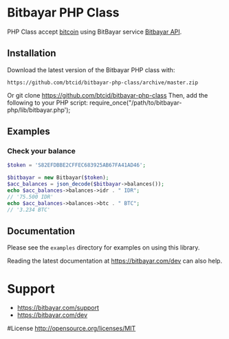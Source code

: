 # Bitbayar PHP Class

PHP Class accept [bitcoin](http://en.wikipedia.org/wiki/Bitcoin) using BitBayar service [Bitbayar API](https://bitbayar.com/dev).

## Installation

Download the latest version of the Bitbayar PHP class with:

    https://github.com/btcid/bitbayar-php-class/archive/master.zip
Or
    git clone https://github.com/btcid/bitbayar-php-class
Then, add the following to your PHP script:
    require_once("/path/to/bitbayar-php/lib/bitbayar.php');


## Examples

### Check your balance

```php
$token = 'S82EFDBBE2CFFEC683925AB67FA41AD46';

$bitbayar = new Bitbayar($token);
$acc_balances = json_decode($bitbayar->balances()); 
echo $acc_balances->balances->idr . " IDR";
// '75.500 IDR'
echo $acc_balances->balances->btc . " BTC";
// '3.234 BTC'
```


## Documentation

Please see the ``examples`` directory for examples on using this library.

Reading the latest documentation at https://bitbayar.com/dev
can also help.

# Support

* https://bitbayar.com/support
* https://bitbayar.com/dev

#License
http://opensource.org/licenses/MIT
